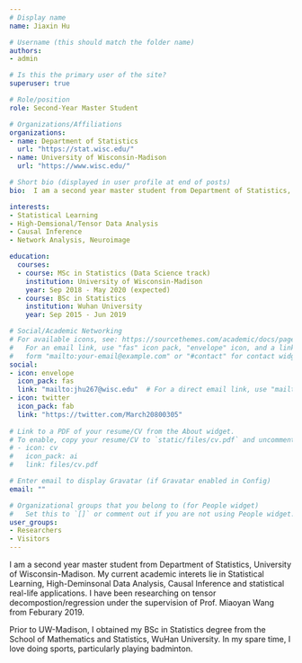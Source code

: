 ```yaml
---
# Display name
name: Jiaxin Hu

# Username (this should match the folder name)
authors:
- admin

# Is this the primary user of the site?
superuser: true

# Role/position
role: Second-Year Master Student

# Organizations/Affiliations
organizations:
- name: Department of Statistics
  url: "https://stat.wisc.edu/"
- name: University of Wisconsin-Madison
  url: "https://www.wisc.edu/"

# Short bio (displayed in user profile at end of posts)
bio:  I am a second year master student from Department of Statistics, University of Wisconsin-Madison. My current academic interets lie in Statistical Learning, High-Deminsonal Data Analysis, Causal Inference and statistical real-life applications. I have been researching on tensor decompostion/regression under the supervision of Prof. Miaoyan Wang from Feburary 2019. Prior to UW-Madison, I obtained my BSc in Statistics degree from the School of Mathematics and Statistics, WuHan University. In my spare time, I love doing sports, particularly playing badminton. 

interests:
- Statistical Learning
- High-Demsional/Tensor Data Analysis
- Causal Inference
- Network Analysis, Neuroimage

education:
  courses:
  - course: MSc in Statistics (Data Science track)
    institution: University of Wisconsin-Madison
    year: Sep 2018 - May 2020 (expected)
  - course: BSc in Statistics
    institution: Wuhan University
    year: Sep 2015 - Jun 2019

# Social/Academic Networking
# For available icons, see: https://sourcethemes.com/academic/docs/page-builder/#icons
#   For an email link, use "fas" icon pack, "envelope" icon, and a link in the
#   form "mailto:your-email@example.com" or "#contact" for contact widget.
social:
- icon: envelope
  icon_pack: fas
  link: "mailto:jhu267@wisc.edu"  # For a direct email link, use "mailto:test@example.org".
- icon: twitter
  icon_pack: fab
  link: "https://twitter.com/March20800305"
  
# Link to a PDF of your resume/CV from the About widget.
# To enable, copy your resume/CV to `static/files/cv.pdf` and uncomment the lines below.
# - icon: cv
#   icon_pack: ai
#   link: files/cv.pdf

# Enter email to display Gravatar (if Gravatar enabled in Config)
email: ""

# Organizational groups that you belong to (for People widget)
#   Set this to `[]` or comment out if you are not using People widget.
user_groups:
- Researchers
- Visitors
---
```


I am a second year master student from Department of Statistics, University of Wisconsin-Madison. My current academic interets lie in Statistical Learning, High-Deminsonal Data Analysis, Causal Inference and statistical real-life applications. I have been researching on tensor decompostion/regression under the supervision of Prof. Miaoyan Wang from Feburary 2019.

Prior to UW-Madison, I obtained my BSc in Statistics degree from the School of Mathematics and Statistics, WuHan University. In my spare time, I love doing sports, particularly playing badminton. 
